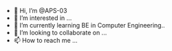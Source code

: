 - 👋 Hi, I’m @APS-03
- 👀 I’m interested in ...
- 🌱 I’m currently learning BE in Computer Engineering..
- 💞️ I’m looking to collaborate on ...
- 📫 How to reach me ...

<!---
APS-03/APS-03 is a ✨ special ✨ repository because its `README.md` (this file) appears on your GitHub profile.
You can click the Preview link to take a look at your changes.
--->
